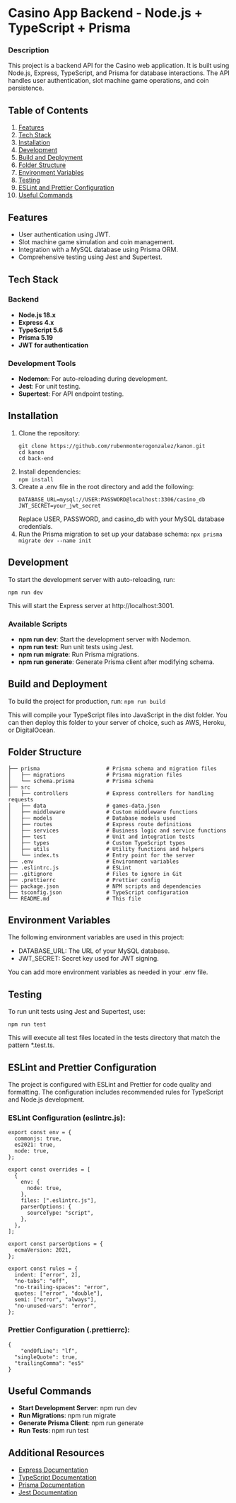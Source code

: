 # Casino App Backend - Node.js + TypeScript + Prisma

### Description

This project is a backend API for the Casino web application. It is built using Node.js, Express, TypeScript, and Prisma for database interactions. The API handles user authentication, slot machine game operations, and coin persistence.

## Table of Contents

1.  [Features](#features)
2.  [Tech Stack](#tech-stack)
3.  [Installation](#installation)
4.  [Development](#development)
5.  [Build and Deployment](#build-and-deployment)
6.  [Folder Structure](#folder-structure)
7.  [Environment Variables](#environment-variables)
8.  [Testing](#testing)
9.  [ESLint and Prettier Configuration](#eslint-and-prettier-configuration)
10. [Useful Commands](#useful-commands)

## Features

- User authentication using JWT.
- Slot machine game simulation and coin management.
- Integration with a MySQL database using Prisma ORM.
- Comprehensive testing using Jest and Supertest.

## Tech Stack

### Backend

- **Node.js 18.x**
- **Express 4.x**
- **TypeScript 5.6**
- **Prisma 5.19**
- **JWT for authentication**

### Development Tools

- **Nodemon**: For auto-reloading during development.
- **Jest**: For unit testing.
- **Supertest**: For API endpoint testing.

## Installation

1.  Clone the repository:
    ```
    git clone https://github.com/rubenmonterogonzalez/kanon.git
    cd kanon
    cd back-end
    ```
2.  Install dependencies:  
    `npm install`
3.  Create a .env file in the root directory and add the following:
    ```
    DATABASE_URL=mysql://USER:PASSWORD@localhost:3306/casino_db
    JWT_SECRET=your_jwt_secret
    ```
    Replace USER, PASSWORD, and casino_db with your MySQL database credentials.
4.  Run the Prisma migration to set up your database schema:
    `npx prisma migrate dev --name init`

## Development

To start the development server with auto-reloading, run:

`npm run dev `

This will start the Express server at http://localhost:3001.

### Available Scripts

- **npm run dev**: Start the development server with Nodemon.
- **npm run test**: Run unit tests using Jest.
- **npm run migrate**: Run Prisma migrations.
- **npm run generate**: Generate Prisma client after modifying schema.

## Build and Deployment

To build the project for production, run:
`npm run build `

This will compile your TypeScript files into JavaScript in the dist folder. You can then deploy this folder to your server of choice, such as AWS, Heroku, or DigitalOcean.

## Folder Structure

```
├── prisma                     # Prisma schema and migration files
│   ├── migrations             # Prisma migration files
│   └── schema.prisma          # Prisma schema
├── src
│   ├── controllers            # Express controllers for handling requests
│   ├── data                   # games-data.json
│   ├── middleware             # Custom middleware functions
│   ├── models                 # Database models used
│   ├── routes                 # Express route definitions
│   ├── services               # Business logic and service functions
│   ├── test                   # Unit and integration tests
│   ├── types                  # Custom TypeScript types
│   ├── utils                  # Utility functions and helpers
│   └── index.ts               # Entry point for the server
├── .env                       # Environment variables
├── .eslintrc.js               # ESLint
├── .gitignore                 # Files to ignore in Git
├── .prettierrc                # Prettier config
├── package.json               # NPM scripts and dependencies
├── tsconfig.json              # TypeScript configuration
└── README.md                  # This file
```

## Environment Variables

The following environment variables are used in this project:

- DATABASE_URL: The URL of your MySQL database.
- JWT_SECRET: Secret key used for JWT signing.

You can add more environment variables as needed in your .env file.

## Testing

To run unit tests using Jest and Supertest, use:

`npm run test `

This will execute all test files located in the tests directory that match the pattern \*.test.ts.

## ESLint and Prettier Configuration

The project is configured with ESLint and Prettier for code quality and formatting. The configuration includes recommended rules for TypeScript and Node.js development.

### ESLint Configuration (eslintrc.js):

```
export const env = {
  commonjs: true,
  es2021: true,
  node: true,
};

export const overrides = [
  {
    env: {
      node: true,
    },
    files: [".eslintrc.js"],
    parserOptions: {
      sourceType: "script",
    },
  },
];

export const parserOptions = {
  ecmaVersion: 2021,
};

export const rules = {
  indent: ["error", 2],
  "no-tabs": "off",
  "no-trailing-spaces": "error",
  quotes: ["error", "double"],
  semi: ["error", "always"],
  "no-unused-vars": "error",
};
```

### Prettier Configuration (.prettierrc):

```
{
    "endOfLine": "lf",
  "singleQuote": true,
  "trailingComma": "es5"
}
```

## Useful Commands

- **Start Development Server**: npm run dev
- **Run Migrations**: npm run migrate
- **Generate Prisma Client**: npm run generate
- **Run Tests**: npm run test

## Additional Resources

- [Express Documentation](https://expressjs.com/)
- [TypeScript Documentation](https://www.typescriptlang.org/)
- [Prisma Documentation](https://www.prisma.io/)
- [Jest Documentation](https://jestjs.io/)
